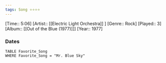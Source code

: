 ```yaml
---
tags: Song ⭐⭐⭐⭐ 
---
```

[Time:: 5:06]
[Artist:: [[Electric Light Orchestra]] ]
[Genre:: Rock]
[Played:: 3]
[Album:: [[Out of the Blue (1977)]]]
[Year:: 1977]
### Dates
````dataview
TABLE Favorite_Song
WHERE Favorite_Song = "Mr. Blue Sky"
````